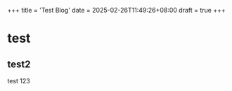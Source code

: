 +++
title = 'Test Blog'
date = 2025-02-26T11:49:26+08:00
draft = true
+++
# test
## test2

test 123
